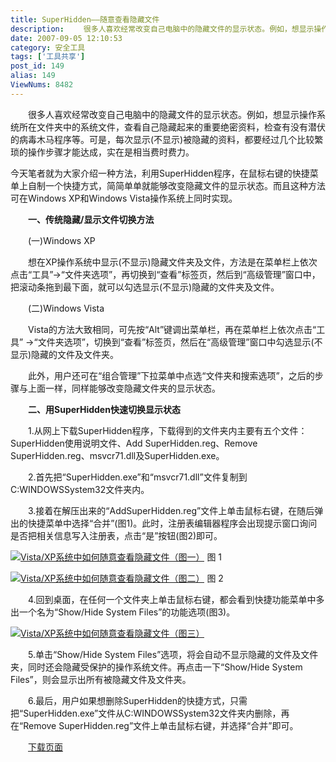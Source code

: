 ```yaml
---
title: SuperHidden——随意查看隐藏文件
description: 　　很多人喜欢经常改变自己电脑中的隐藏文件的显示状态。例如，想显示操作系统所在文件夹中的系统文件，查看自己隐藏起来的重要绝密资料，检查有没有潜伏的病毒木马程序等。可是，每次显示(不显示)被隐藏的资料，都要经过几个比较繁琐的操作步骤才能达成，实在是相当费时费力。今天笔者就为大家介绍一种方法，利用SuperHidden程序，在鼠标右键的快捷菜单上自制一个快捷方式，简简单单就能够改变隐藏文件的显示状态。而且这种方法可在WindowsXP和WindowsVista操作系统上同时实现。.........
date: 2007-09-05 12:10:53
category: 安全工具
tags: ['工具共享']
post_id: 149
alias: 149
ViewNums: 8482
---
```


　　很多人喜欢经常改变自己电脑中的隐藏文件的显示状态。例如，想显示操作系统所在文件夹中的系统文件，查看自己隐藏起来的重要绝密资料，检查有没有潜伏的病毒木马程序等。可是，每次显示(不显示)被隐藏的资料，都要经过几个比较繁琐的操作步骤才能达成，实在是相当费时费力。

今天笔者就为大家介绍一种方法，利用SuperHidden程序，在鼠标右键的快捷菜单上自制一个快捷方式，简简单单就能够改变隐藏文件的显示状态。而且这种方法可在Windows XP和Windows Vista操作系统上同时实现。

　　**一、传统隐藏/显示文件切换方法**

　　(一)Windows XP

　　想在XP操作系统中显示(不显示)隐藏文件夹及文件，方法是在菜单栏上依次点击&ldquo;工具&rdquo;&rarr;&ldquo;文件夹选项&rdquo;，再切换到&ldquo;查看&rdquo;标签页，然后到&ldquo;高级管理&rdquo;窗口中，把滚动条拖到最下面，就可以勾选显示(不显示)隐藏的文件夹及文件。

　　(二)Windows Vista

　　Vista的方法大致相同，可先按&ldquo;Alt&rdquo;键调出菜单栏，再在菜单栏上依次点击&ldquo;工具&rdquo; &rarr;&ldquo;文件夹选项&rdquo;，切换到&ldquo;查看&rdquo;标签页，然后在&ldquo;高级管理&rdquo;窗口中勾选显示(不显示)隐藏的文件及文件夹。

　　此外，用户还可在&ldquo;组合管理&rdquo;下拉菜单中点选&ldquo;文件夹和搜索选项&rdquo;，之后的步骤与上面一样，同样能够改变隐藏文件夹的显示状态。

　　**二、用SuperHidden快速切换显示状态**

　　1.从网上下载SuperHidden程序，下载得到的文件夹内主要有五个文件：SuperHidden使用说明文件、Add SuperHidden.reg、Remove SuperHidden.reg、msvcr71.dll及SuperHidden.exe。

　　2.首先把&ldquo;SuperHidden.exe&rdquo;和&ldquo;msvcr71.dll&rdquo;文件复制到C:WINDOWSSystem32文件夹内。

　　3.接着在解压出来的&ldquo;AddSuperHidden.reg&rdquo;文件上单击鼠标右键，在随后弹出的快捷菜单中选择&ldquo;合并&rdquo;(图1)。此时，注册表编辑器程序会出现提示窗口询问是否把相关信息写入注册表，点击&ldquo;是&rdquo;按钮(图2)即可。

[![Vista/XP系统中如何随意查看隐藏文件（图一）](http://pfw.sky.net.cn/upimg/allimg/070904/1255290.jpg)](http://pfw.sky.net.cn/upimg/allimg/070904/1255290.jpg)
图 1

[![Vista/XP系统中如何随意查看隐藏文件（图二）](http://pfw.sky.net.cn/upimg/allimg/070904/1255291.jpg)](http://pfw.sky.net.cn/upimg/allimg/070904/1255291.jpg)
图 2

　　4.回到桌面，在任何一个文件夹上单击鼠标右键，都会看到快捷功能菜单中多出一个名为&ldquo;Show/Hide System Files&rdquo;的功能选项(图3)。

[![Vista/XP系统中如何随意查看隐藏文件（图三）](http://pfw.sky.net.cn/upimg/allimg/070904/1255292.jpg)](http://pfw.sky.net.cn/upimg/allimg/070904/1255292.jpg)

　　5.单击&ldquo;Show/Hide System Files&rdquo;选项，将会自动不显示隐藏的文件及文件夹，同时还会隐藏受保护的操作系统文件。再点击一下&ldquo;Show/Hide System Files&rdquo;，则会显示出所有被隐藏文件及文件夹。

　　6.最后，用户如果想删除SuperHidden的快捷方式，只需把&ldquo;SuperHidden.exe&rdquo;文件从C:WINDOWSSystem32文件夹内删除，再在&ldquo;Remove SuperHidden.reg&rdquo;文件上单击鼠标右键，并选择&ldquo;合并&rdquo;即可。

　　[下载页面](download.asp?id=9)

